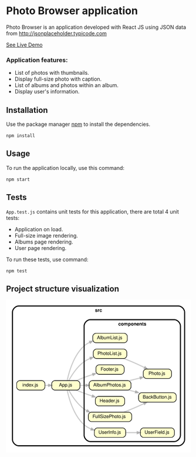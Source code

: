 # Photo Browser application

Photo Browser is an application developed with React JS using JSON data from http://jsonplaceholder.typicode.com

[See Live Demo](https://xuanton.github.io/photo-browser/#/)

### Application features:
- List of photos with thumbnails.
- Display full-size photo with caption.
- List of albums and photos within an album.
- Display user's information.

## Installation

Use the package manager [npm](https://nodejs.org/en/download/) to install the dependencies.

```
npm install
```

## Usage
To run the application locally, use this command:
```
npm start
```

## Tests
`App.test.js` contains unit tests for this application, there are total 4 unit tests:
- Application on load.
- Full-size image rendering.
- Albums page rendering.
- User page rendering.

To run these tests, use command:
```
npm test
```

## Project structure visualization
 ![Dependency graph](/dependencygraph.svg)
